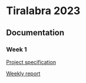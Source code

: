 # Tiralabra 2023

## Documentation

### Week 1
[Project specification](https://github.com/thiom/tiralab/blob/main/docs/specification_doc.md)

[Weekly report](https://github.com/thiom/tiralab/blob/main/docs/weekly_report_1.md)
